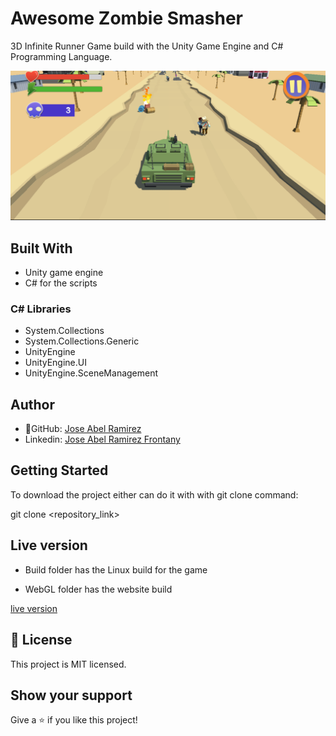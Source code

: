 # Awesome Zombie Smasher

3D Infinite Runner Game build with the Unity Game Engine and C# Programming Language.

![screenshot](./game_image.png)

## Built With
- Unity game engine
- C# for the scripts

### C# Libraries

- System.Collections
- System.Collections.Generic
- UnityEngine
- UnityEngine.UI
- UnityEngine.SceneManagement


## Author

- 👤GitHub: [Jose Abel Ramirez](https://github.com/jose-Abel)
- Linkedin: [Jose Abel Ramirez Frontany](https://www.linkedin.com/in/jose-abel-ramirez-frontany-7674a842/)


## Getting Started

To download the project either can do it with with git clone command:

git clone <repository_link>



## Live version

- Build folder has the Linux build for the game

- WebGL folder has the website build


[live version](https://play.unity.com/mg/other/zombiecrasher)



## 📝 License

This project is MIT licensed.

## Show your support

Give a ⭐️ if you like this project!
